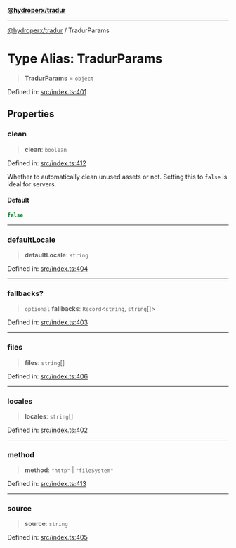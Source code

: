 [**@hydroperx/tradur**](../README.md)

***

[@hydroperx/tradur](../globals.md) / TradurParams

# Type Alias: TradurParams

> **TradurParams** = `object`

Defined in: [src/index.ts:401](https://github.com/hydroperx/tradur.js/blob/f347be9143f2fbd50c3b535bcb3390077b13f2ec/src/index.ts#L401)

## Properties

### clean

> **clean**: `boolean`

Defined in: [src/index.ts:412](https://github.com/hydroperx/tradur.js/blob/f347be9143f2fbd50c3b535bcb3390077b13f2ec/src/index.ts#L412)

Whether to automatically clean unused assets or not. Setting this to `false` is ideal for servers.

#### Default

```ts
false
```

***

### defaultLocale

> **defaultLocale**: `string`

Defined in: [src/index.ts:404](https://github.com/hydroperx/tradur.js/blob/f347be9143f2fbd50c3b535bcb3390077b13f2ec/src/index.ts#L404)

***

### fallbacks?

> `optional` **fallbacks**: `Record`\<`string`, `string`[]\>

Defined in: [src/index.ts:403](https://github.com/hydroperx/tradur.js/blob/f347be9143f2fbd50c3b535bcb3390077b13f2ec/src/index.ts#L403)

***

### files

> **files**: `string`[]

Defined in: [src/index.ts:406](https://github.com/hydroperx/tradur.js/blob/f347be9143f2fbd50c3b535bcb3390077b13f2ec/src/index.ts#L406)

***

### locales

> **locales**: `string`[]

Defined in: [src/index.ts:402](https://github.com/hydroperx/tradur.js/blob/f347be9143f2fbd50c3b535bcb3390077b13f2ec/src/index.ts#L402)

***

### method

> **method**: `"http"` \| `"fileSystem"`

Defined in: [src/index.ts:413](https://github.com/hydroperx/tradur.js/blob/f347be9143f2fbd50c3b535bcb3390077b13f2ec/src/index.ts#L413)

***

### source

> **source**: `string`

Defined in: [src/index.ts:405](https://github.com/hydroperx/tradur.js/blob/f347be9143f2fbd50c3b535bcb3390077b13f2ec/src/index.ts#L405)

